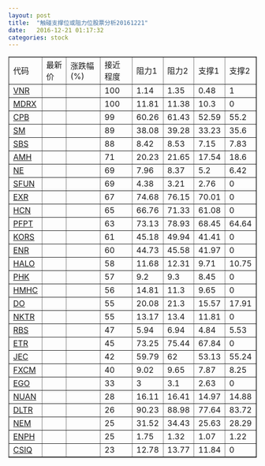 ```yaml
---
layout: post
title:  "触碰支撑位或阻力位股票分析20161221"
date:   2016-12-21 01:17:32
categories: stock
---
```

<script type="text/javascript">
var stockList = []
stockList.push('gb_vnr');
stockList.push('gb_mdrx');
stockList.push('gb_cpb');
stockList.push('gb_sm');
stockList.push('gb_sbs');
stockList.push('gb_amh');
stockList.push('gb_ne');
stockList.push('gb_sfun');
stockList.push('gb_exr');
stockList.push('gb_hcn');
stockList.push('gb_pfpt');
stockList.push('gb_kors');
stockList.push('gb_enr');
stockList.push('gb_halo');
stockList.push('gb_phk');
stockList.push('gb_hmhc');
stockList.push('gb_do');
stockList.push('gb_nktr');
stockList.push('gb_rbs');
stockList.push('gb_etr');
stockList.push('gb_jec');
stockList.push('gb_fxcm');
stockList.push('gb_ego');
stockList.push('gb_nuan');
stockList.push('gb_dltr');
stockList.push('gb_nem');
stockList.push('gb_enph');
stockList.push('gb_csiq');
</script>
<table border="1">
 <tr>
 <td>代码</td>
 <td>最新价</td>
 <td>涨跌幅(%)</td>
 <td>接近程度</td>
 <td>阻力1</td>
 <td>阻力2</td>
 <td>支撑1</td>
 <td>支撑2</td>
</tr>
  <tr id="vnr" class="green">
  <td><a href="http://stock.finance.sina.com.cn/usstock/quotes/VNR.html" target="_blank">VNR</a></td><td></td><td></td><td>100</td><td>1.14</td><td>1.35</td><td>0.48</td><td>1</td></tr>
  <tr id="mdrx" class="green">
  <td><a href="http://stock.finance.sina.com.cn/usstock/quotes/MDRX.html" target="_blank">MDRX</a></td><td></td><td></td><td>100</td><td>11.81</td><td>11.38</td><td>10.3</td><td>0</td></tr>
  <tr id="cpb" class="red">
  <td><a href="http://stock.finance.sina.com.cn/usstock/quotes/CPB.html" target="_blank">CPB</a></td><td></td><td></td><td>99</td><td>60.26</td><td>61.43</td><td>52.59</td><td>55.2</td></tr>
  <tr id="sm" class="green">
  <td><a href="http://stock.finance.sina.com.cn/usstock/quotes/SM.html" target="_blank">SM</a></td><td></td><td></td><td>89</td><td>38.08</td><td>39.28</td><td>33.23</td><td>35.6</td></tr>
  <tr id="sbs" class="green">
  <td><a href="http://stock.finance.sina.com.cn/usstock/quotes/SBS.html" target="_blank">SBS</a></td><td></td><td></td><td>88</td><td>8.42</td><td>8.53</td><td>7.15</td><td>7.83</td></tr>
  <tr id="amh" class="green">
  <td><a href="http://stock.finance.sina.com.cn/usstock/quotes/AMH.html" target="_blank">AMH</a></td><td></td><td></td><td>71</td><td>20.23</td><td>21.65</td><td>17.54</td><td>18.6</td></tr>
  <tr id="ne" class="green">
  <td><a href="http://stock.finance.sina.com.cn/usstock/quotes/NE.html" target="_blank">NE</a></td><td></td><td></td><td>69</td><td>7.96</td><td>8.37</td><td>5.2</td><td>6.42</td></tr>
  <tr id="sfun" class="red">
  <td><a href="http://stock.finance.sina.com.cn/usstock/quotes/SFUN.html" target="_blank">SFUN</a></td><td></td><td></td><td>69</td><td>4.38</td><td>3.21</td><td>2.76</td><td>0</td></tr>
  <tr id="exr" class="red">
  <td><a href="http://stock.finance.sina.com.cn/usstock/quotes/EXR.html" target="_blank">EXR</a></td><td></td><td></td><td>67</td><td>74.68</td><td>76.15</td><td>70.01</td><td>0</td></tr>
  <tr id="hcn" class="red">
  <td><a href="http://stock.finance.sina.com.cn/usstock/quotes/HCN.html" target="_blank">HCN</a></td><td></td><td></td><td>65</td><td>66.76</td><td>71.33</td><td>61.08</td><td>0</td></tr>
  <tr id="pfpt" class="red">
  <td><a href="http://stock.finance.sina.com.cn/usstock/quotes/PFPT.html" target="_blank">PFPT</a></td><td></td><td></td><td>63</td><td>73.13</td><td>78.93</td><td>68.45</td><td>64.64</td></tr>
  <tr id="kors" class="red">
  <td><a href="http://stock.finance.sina.com.cn/usstock/quotes/KORS.html" target="_blank">KORS</a></td><td></td><td></td><td>61</td><td>45.18</td><td>49.94</td><td>41.41</td><td>0</td></tr>
  <tr id="enr" class="red">
  <td><a href="http://stock.finance.sina.com.cn/usstock/quotes/ENR.html" target="_blank">ENR</a></td><td></td><td></td><td>60</td><td>44.73</td><td>45.58</td><td>41.97</td><td>0</td></tr>
  <tr id="halo" class="red">
  <td><a href="http://stock.finance.sina.com.cn/usstock/quotes/HALO.html" target="_blank">HALO</a></td><td></td><td></td><td>58</td><td>11.68</td><td>12.31</td><td>9.71</td><td>10.75</td></tr>
  <tr id="phk" class="red">
  <td><a href="http://stock.finance.sina.com.cn/usstock/quotes/PHK.html" target="_blank">PHK</a></td><td></td><td></td><td>57</td><td>9.2</td><td>9.3</td><td>8.45</td><td>0</td></tr>
  <tr id="hmhc" class="red">
  <td><a href="http://stock.finance.sina.com.cn/usstock/quotes/HMHC.html" target="_blank">HMHC</a></td><td></td><td></td><td>56</td><td>14.81</td><td>11.3</td><td>9.65</td><td>0</td></tr>
  <tr id="do" class="red">
  <td><a href="http://stock.finance.sina.com.cn/usstock/quotes/DO.html" target="_blank">DO</a></td><td></td><td></td><td>55</td><td>20.08</td><td>21.3</td><td>15.57</td><td>17.91</td></tr>
  <tr id="nktr" class="red">
  <td><a href="http://stock.finance.sina.com.cn/usstock/quotes/NKTR.html" target="_blank">NKTR</a></td><td></td><td></td><td>55</td><td>13.17</td><td>13.4</td><td>11.81</td><td>0</td></tr>
  <tr id="rbs" class="green">
  <td><a href="http://stock.finance.sina.com.cn/usstock/quotes/RBS.html" target="_blank">RBS</a></td><td></td><td></td><td>47</td><td>5.94</td><td>6.94</td><td>4.84</td><td>5.53</td></tr>
  <tr id="etr" class="red">
  <td><a href="http://stock.finance.sina.com.cn/usstock/quotes/ETR.html" target="_blank">ETR</a></td><td></td><td></td><td>45</td><td>73.25</td><td>75.44</td><td>67.84</td><td>0</td></tr>
  <tr id="jec" class="red">
  <td><a href="http://stock.finance.sina.com.cn/usstock/quotes/JEC.html" target="_blank">JEC</a></td><td></td><td></td><td>42</td><td>59.79</td><td>62</td><td>53.13</td><td>55.24</td></tr>
  <tr id="fxcm" class="green">
  <td><a href="http://stock.finance.sina.com.cn/usstock/quotes/FXCM.html" target="_blank">FXCM</a></td><td></td><td></td><td>40</td><td>9.02</td><td>9.65</td><td>7.87</td><td>8.25</td></tr>
  <tr id="ego" class="red">
  <td><a href="http://stock.finance.sina.com.cn/usstock/quotes/EGO.html" target="_blank">EGO</a></td><td></td><td></td><td>33</td><td>3</td><td>3.1</td><td>2.63</td><td>0</td></tr>
  <tr id="nuan" class="green">
  <td><a href="http://stock.finance.sina.com.cn/usstock/quotes/NUAN.html" target="_blank">NUAN</a></td><td></td><td></td><td>28</td><td>16.11</td><td>16.41</td><td>14.97</td><td>14.88</td></tr>
  <tr id="dltr" class="green">
  <td><a href="http://stock.finance.sina.com.cn/usstock/quotes/DLTR.html" target="_blank">DLTR</a></td><td></td><td></td><td>26</td><td>90.23</td><td>88.98</td><td>77.64</td><td>83.72</td></tr>
  <tr id="nem" class="green">
  <td><a href="http://stock.finance.sina.com.cn/usstock/quotes/NEM.html" target="_blank">NEM</a></td><td></td><td></td><td>25</td><td>31.52</td><td>34.43</td><td>25.63</td><td>28.29</td></tr>
  <tr id="enph" class="red">
  <td><a href="http://stock.finance.sina.com.cn/usstock/quotes/ENPH.html" target="_blank">ENPH</a></td><td></td><td></td><td>25</td><td>1.75</td><td>1.32</td><td>1.07</td><td>1.22</td></tr>
  <tr id="csiq" class="red">
  <td><a href="http://stock.finance.sina.com.cn/usstock/quotes/CSIQ.html" target="_blank">CSIQ</a></td><td></td><td></td><td>23</td><td>12.78</td><td>13.77</td><td>11.84</td><td>0</td></tr>
</table>
